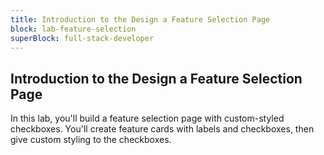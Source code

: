 ```yaml
---
title: Introduction to the Design a Feature Selection Page
block: lab-feature-selection
superBlock: full-stack-developer
---
```


## Introduction to the Design a Feature Selection Page

In this lab, you'll build a feature selection page with custom-styled checkboxes. You'll create feature cards with labels and checkboxes, then give custom styling to the checkboxes.
